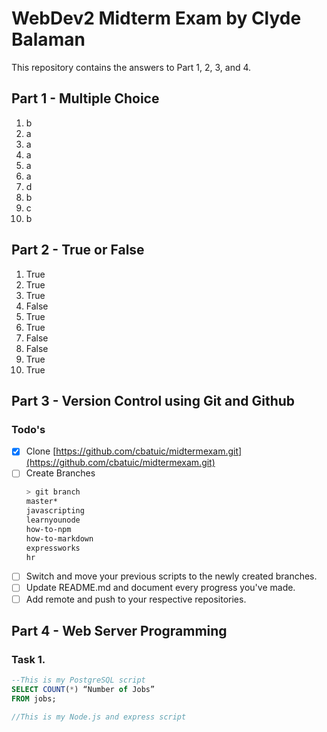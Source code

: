 # WebDev2 Midterm Exam by Clyde Balaman
This repository contains the answers to Part 1, 2, 3, and 4.

## Part 1 - Multiple Choice
1. b
2. a
3. a
4. a
5. a
6. a
7. d
8. b
9. c
10. b


## Part 2 - True or False
1. True
2. True
3. True
4. False
5. True
6. True
7. False
8. False
9. True 
10. True

## Part 3 - Version Control using Git and Github

### Todo's
- [X] Clone [https://github.com/cbatuic/midtermexam.git](https://github.com/cbatuic/midtermexam.git)
- [ ] Create Branches
    ```bash
    > git branch
    master*
    javascripting
    learnyounode
    how-to-npm
    how-to-markdown
    expressworks
    hr
    ```
- [ ] Switch and move your previous scripts to the newly created branches.
- [ ] Update README.md and document every progress you've made.
- [ ] Add remote and push to your respective repositories.

## Part 4 - Web Server Programming

### Task 1. 
```sql
--This is my PostgreSQL script
SELECT COUNT(*) “Number of Jobs” 
FROM jobs; 
```
```js
//This is my Node.js and express script

```
